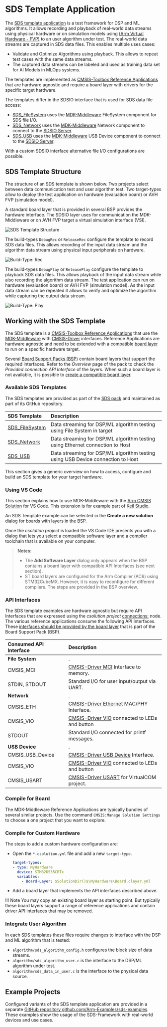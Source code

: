 # SDS Template Application

<!-- markdownlint-disable MD013 -->
<!-- markdownlint-disable MD036 -->

The [SDS template application](https://github.com/ARM-software/SDS-Framework/tree/main/examples) is a test framework for DSP and ML algorithms. It allows recording and playback of real-world data streams using physical hardware or on simulation models using [(Arm Virtual Hardware - FVP)](https://github.com/ARM-software/AVH) to an user algorithm under test. The real-world data streams are captured in SDS data files. This enables multiple uses cases:

- Validate and Optimize Algorithms using playback. This allows to repeat test cases with the same data streams.
- The captured data streams can be labeled and used as training data set for AI Models in MLOps systems.

The templates are implemented as [CMSIS-Toolbox Reference Applications](https://open-cmsis-pack.github.io/cmsis-toolbox/ReferenceApplications/) that are hardware agnostic and require a board layer with drivers for the specific target hardware.

The templates differ in the SDSIO interface that is used for SDS data file access:

- [SDS_FileSystem](https://github.com/ARM-software/SDS-Framework/blob/main/examples/filesystem/SDS_FileSystem.csolution.yml) uses the [MDK-Middleware](https://www.keil.arm.com/packs/mdk-middleware-keil) FileSystem component for SDS file I/O.
- [SDS_Network](https://github.com/ARM-software/SDS-Framework/blob/main/examples/network/SDS_Network.csolution.yml) uses the [MDK-Middleware](https://www.keil.arm.com/packs/mdk-middleware-keil) Network component to connect to the [SDSIO Server](utilities.md#sdsio-server).
- [SDS_USB](https://github.com/ARM-software/SDS-Framework/blob/main/examples/usb/SDS_USB.csolution.yml) uses the [MDK-Middleware](https://www.keil.arm.com/packs/mdk-middleware-keil) USB Device component to connect to the [SDSIO Server](utilities.md#sdsio-server).

With a custom SDSIO interface alternative file I/O configurations are possible.

## SDS Template Structure

The structure of an SDS template is shown below. Two projects select between data communication test and user algorithm test. Two target-types allow to deploy the test application on hardware (evaluation board) or AVH FVP (simulation model).

A standard board layer that is provided in several BSP provides the hardware interface. The SDSIO layer uses for communication the MDK-Middleware or on AVH FVP target a virtual simulation interface (VSI).

![SDS Template Structure](images/Example_Structure.png)

The build-types `DebugRec` or `ReleaseRec` configure the template to record SDS data files. This allows recording of the input data stream and the algorithm data stream using physical input peripherals on hardware.

![Build-Type: Rec](images/Example_Record.png)

The build-types `DebugPlay` or `ReleasePlay` configure the template to playback SDS data files. This allows playback of the input data stream while also recording the algorithm data stream. The test application can run on hardware (evaluation board) or AVH FVP (simulation model). As the input data stream can be repeated it allows to verify and optimize the algorithm while capturing the output data stream.

![Build-Type: Play](images/Example_Playback.png)

## Working with the SDS Template

The SDS template is a [CMSIS-Toolbox Reference Applications](https://open-cmsis-pack.github.io/cmsis-toolbox/ReferenceApplications/) 
that use the [MDK-Middleware](https://www.keil.arm.com/packs/mdk-middleware-keil) with [CMSIS-Driver](https://arm-software.github.io/CMSIS_6/latest/Driver/index.html) interfaces. Reference Applications are hardware agnostic and need to be extended with a compatible [board layer](https://open-cmsis-pack.github.io/cmsis-toolbox/ReferenceApplications/#board-layer) to run on a specific hardware target.

Several [Board Support Packs (BSP)](https://www.keil.arm.com/packs/) contain board layers that support the required interfaces. Refer to the *Overview* page of the pack to check the *Provided connection API Interface* of the layers. When such a board layer is not available, it is possible to [create a compatible board layer](https://open-cmsis-pack.github.io/cmsis-toolbox/ReferenceApplications/#structure).

### Available SDS Templates

The SDS templates are provided as part of the [SDS pack](https://www.keil.arm.com/packs/sds-arm) and maintained as part of its GitHub repository.

SDS Template     | Description
:----------------|:-------------
[SDS_FileSystem](https://github.com/ARM-software/SDS-Framework/blob/main/examples/filesystem/SDS_FileSystem.csolution.yml)   | Data streaming for DSP/ML algorithm testing using File System in target
[SDS_Network](https://github.com/ARM-software/SDS-Framework/blob/main/examples/network/SDS_Network.csolution.yml) | Data streaming for DSP/ML algorithm testing using Ethernet connection to Host
[SDS_USB](https://github.com/ARM-software/SDS-Framework/blob/main/examples/usb/SDS_USB.csolution.yml) | Data streaming for DSP/ML algorithm testing using USB Device connection to Host

This section gives a generic overview on how to access, configure and build an SDS template for your target hardware.

### Using VS Code

This section explains how to use MDK-Middleware with the [Arm CMSIS Solution](https://marketplace.visualstudio.com/items?itemName=Arm.cmsis-csolution) for VS Code. This extension is for example part of [Keil Studio](https://www.keil.arm.com/).

An SDS Template example can be selected in the **Create a new solution** <!--- [Create a new solution](https://developer.arm.com/documentation/108029/latest/Arm-CMSIS-Solution-extension/Create-a-solution) --> dialog for boards with layers in the BSP.

<!--- ![Select Reference Application](SelectReferenceApplication.png) -->

Once the *csolution project* is loaded the VS Code IDE presents you with a dialog that lets you select a compatible software layer and a compiler toolchain that is available on your computer.

<!--- ![Configure Solution](ConfigureSolution.png) -->

> **Notes:**
>
> - The **Add Software Layer** dialog only appears when the BSP contains a board layer with compatible API Interfaces (see next section).
> - ST board layers are configured for the Arm Compiler (AC6) using STM32CubeMX.  However, it is easy to reconfigure for different compilers. The steps are provided in the BSP overview.

### API Interfaces

The SDS template examples are hardware agnostic but require API Interfaces that are expressed using the *csolution project* [connections:](https://open-cmsis-pack.github.io/cmsis-toolbox/YML-Input-Format#connections) node. The various reference applications consume the following API Interfaces. These [interfaces should be provided by the board layer](https://open-cmsis-pack.github.io/cmsis-toolbox/ReferenceApplications/#connections) that is part of the Board Support Pack (BSP).

Consumed API Interface      | Description
:---------------------------|:----------------
**File System**             | .
CMSIS_MCI                   | [CMSIS-Driver MCI](https://arm-software.github.io/CMSIS_6/latest/Driver/group__mci__interface__gr.html) Interface to memory.
STDIN, STDOUT               | Standard I/O for user input/output via UART.
**Network**                 | .
CMSIS_ETH                   | [CMSIS-Driver Ethernet](https://arm-software.github.io/CMSIS_6/latest/Driver/group__eth__interface__gr.html) MAC/PHY Interface.
CMSIS_VIO                   | [CMSIS-Driver VIO](https://arm-software.github.io/CMSIS_6/latest/Driver/group__vio__interface__gr.html) connected to LEDs and button
STDOUT                      | Standard I/O connected for printf messages.
**USB Device**              | .
CMSIS_USB_Device            | [CMSIS-Driver USB Device](https://arm-software.github.io/CMSIS_6/latest/Driver/group__usbd__interface__gr.html) Interface.
CMSIS_VIO                   | [CMSIS-Driver VIO](https://arm-software.github.io/CMSIS_6/latest/Driver/group__vio__interface__gr.html) connected to LEDs and button
CMSIS_USART                 | [CMSIS-Driver USART](https://arm-software.github.io/CMSIS_6/latest/Driver/group__usart__interface__gr.html) for VirtualCOM project.

### Compile for Board

The MDK-Middleware Reference Applications are typically bundles of several similar projects. Use the command `CMSIS:Manage Solution Settings` to choose a one project that you want to explore.

<!--- ![Select Project](SelectProject.png) -->

### Compile for Custom Hardware

The steps to add a custom hardware configuration are:

- Open the `*.csolution.yml` file and add a new `target-type`.

    ```yml
    target-types:
    - type: MyHardware
      device: STM32U535CBTx
      variables:
        - Board-Layer: $SolutionDir()$\MyHardware\Board.clayer.yml
    ```

- Add a board layer that implements the API interfaces described above.

!!! Note
    You may copy an existing board layer as starting point. But typically these board layers support a range of reference applications and contain driver API interfaces that may be removed.

### Integrate User Algorithm

In each SDS templates these files require changes to interface with the DSP and ML algorithm that is tested:

- `algorithm/sds_algorithm_config.h` configures the block size of data streams.
- `algorithm/sds_algorithm_user.c` is the interface to the DSP/ML algorithm under test.
- `algorithm/sds_data_in_user.c` is the interface to the physical data source.

## Example Projects

Configured variants of the SDS template application are provided in a separate [GitHub repository github.com/Arm-Examples/sds-examples](https://github.com/Arm-Examples/sds-examples). These examples show the usage of the SDS-Framework with real-world devices and use cases.

